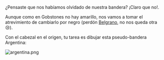 ¿Pensaste que nos habíamos olvidado de nuestra bandera? ¡Claro que no!. 

Aunque como en Gobstones no hay amarillo, nos vamos a tomar el atrevimiento de cambiarlo por negro (perdón [Belgrano](https://es.wikipedia.org/wiki/Manuel_Belgrano), no nos queda otra :cry:).

Con el cabezal en el origen, tu tarea es dibujar esta pseudo-bandera Argentina:

![argentina.png](https://raw.githubusercontent.com/sagrado-corazon-alcal/mumuki-guia-fundamentos-practica-primeros-programas/master/images/argentina.png)